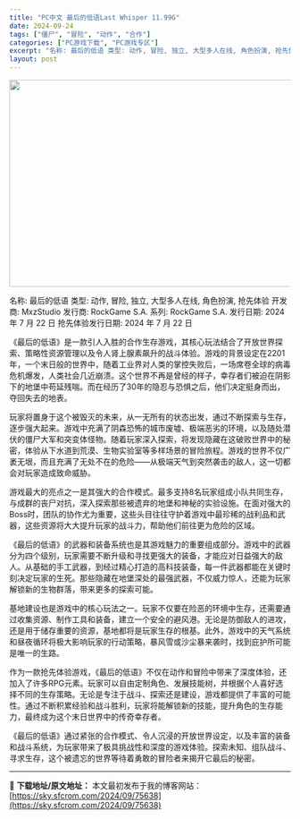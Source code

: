 ```yaml
---
title: "PC中文 最后的低语Last Whisper 11.99G"
date: 2024-09-24
tags: ["僵尸", "冒险", "动作", "合作"]
categories: ["PC游戏下载", "PC游戏专区"]
excerpt: "名称: 最后的低语 类型: 动作, 冒险, 独立, 大型多人在线, 角色扮演, 抢先体验 开发商: MxzStudio 发行商: RockGame S.A. 系列: RockGame S.A. 发行日期: 2024 年 7 月 22 日 抢先体验发行日期: 2024 年 7 月 22 日 《最后的低&hellip;"
layout: post
---
```


<img class="aligncenter size-full wp-image-75639" src="https://sky.sfcrom.com/wp-content/uploads/2024/09/2024092400063074.webp" alt="" width="660" height="370" />

名称: 最后的低语
类型: 动作, 冒险, 独立, 大型多人在线, 角色扮演, 抢先体验
开发商: MxzStudio
发行商: RockGame S.A.
系列: RockGame S.A.
发行日期: 2024 年 7 月 22 日
抢先体验发行日期: 2024 年 7 月 22 日

《最后的低语》是一款引人入胜的合作生存游戏，其核心玩法结合了开放世界探索、策略性资源管理以及令人肾上腺素飙升的战斗体验。游戏的背景设定在2201年，一个末日般的世界中，随着工业界对人类的掌控失败后，一场席卷全球的病毒危机爆发，人类社会几近崩溃。这个世界不再是曾经的样子，幸存者们被迫在阴影下的地堡中苟延残喘。而在经历了30年的隐忍与恐惧之后，他们决定挺身而出，夺回失去的地表。

玩家将置身于这个被毁灭的未来，从一无所有的状态出发，通过不断探索与生存，逐步强大起来。游戏中充满了阴森恐怖的城市废墟、极端恶劣的环境，以及随处潜伏的僵尸大军和突变体怪物。随着玩家深入探索，将发现隐藏在这破败世界中的秘密，体验从下水道到荒漠、生物实验室等多样场景的冒险旅程。游戏的世界不仅广袤无垠，而且充满了无处不在的危险——从极端天气到突然袭击的敌人，这一切都会对玩家造成致命威胁。

游戏最大的亮点之一是其强大的合作模式。最多支持8名玩家组成小队共同生存，与成群的丧尸对抗，深入探索那些被遗弃的地堡和神秘的实验设施。在面对强大的Boss时，团队的协作尤为重要，这些头目往往守护着游戏中最珍稀的战利品和武器，这些资源将大大提升玩家的战斗力，帮助他们前往更为危险的区域。

《最后的低语》的武器和装备系统也是其游戏魅力的重要组成部分。游戏中的武器分为四个级别，玩家需要不断升级和寻找更强大的装备，才能应对日益强大的敌人。从基础的手工武器，到经过精心打造的高科技装备，每一件武器都能在关键时刻决定玩家的生死。那些隐藏在地堡深处的最强武器，不仅威力惊人，还能为玩家解锁新的生物群落，带来更多的探索可能。

基地建设也是游戏中的核心玩法之一。玩家不仅要在险恶的环境中生存，还需要通过收集资源、制作工具和装备，建立一个安全的避风港。无论是防御敌人的进攻，还是用于储存重要的资源，基地都将是玩家生存的根基。此外，游戏中的天气系统和昼夜循环将极大影响玩家的行动策略，暴风雪或沙尘暴来袭时，找到庇护所可能是唯一的生路。

作为一款抢先体验游戏，《最后的低语》不仅在动作和冒险中带来了深度体验，还加入了许多RPG元素。玩家可以自由定制角色、发展技能树，并根据个人喜好选择不同的生存策略。无论是专注于战斗、探索还是建设，游戏都提供了丰富的可能性。通过不断积累经验和战斗胜利，玩家将能解锁新的技能，提升角色的生存能力，最终成为这个末日世界中的传奇幸存者。

《最后的低语》通过紧张的合作模式、令人沉浸的开放世界设定，以及丰富的装备和战斗系统，为玩家带来了极具挑战性和深度的游戏体验。探索未知、组队战斗、寻求生存，这个被遗忘的世界等待着勇敢的冒险者来揭开它最后的秘密。

---
📖 **下载地址/原文地址：** 本文最初发布于我的博客网站：[https://sky.sfcrom.com/2024/09/75638](https://sky.sfcrom.com/2024/09/75638)

